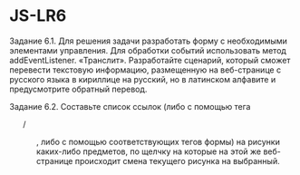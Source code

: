 # JS-LR6

Задание 6.1. Для решения задачи разработать форму с необходимыми 
элементами управления. Для обработки событий использовать метод 
addEventListener. «Транслит». Разработайте сценарий, который сможет перевести 
текстовую информацию, размещенную на веб-странице с русского языка в 
кириллице на русский, но в латинском алфавите и предусмотрите обратный 
перевод.

Задание 6.2. Составьте список ссылок (либо с помощью тега <OL>/<UL>, 
либо с помощью соответствующих тегов формы) на рисунки каких-либо 
предметов, по щелчку на которые на этой же веб-странице происходит смена 
текущего рисунка на выбранный.

